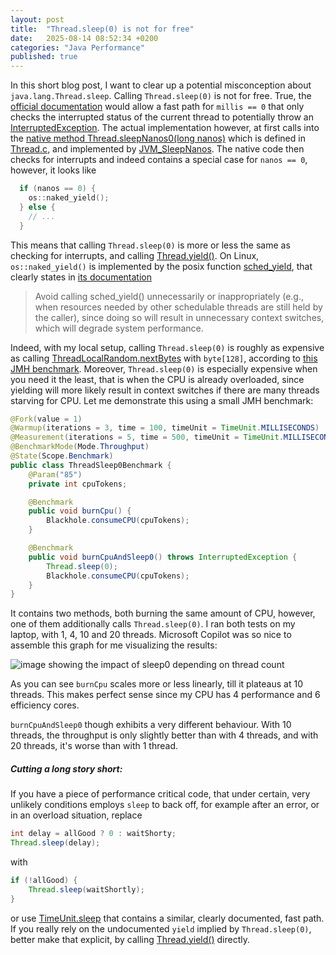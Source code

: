 ```yaml
---
layout: post
title:  "Thread.sleep(0) is not for free"
date:   2025-08-14 08:52:34 +0200
categories: "Java Performance"
published: true
---
```

In this short blog post, I want to clear up a potential misconception about `java.lang.Thread.sleep`.
Calling `Thread.sleep(0)` is not for free. True, the [official documentation](https://docs.oracle.com/en/java/javase/24/docs/api/java.base/java/lang/Thread.html#sleep(long))
would allow a fast path for `millis == 0` that only checks the interrupted status of the current
thread to potentially throw an [InterruptedException](https://docs.oracle.com/en/java/javase/24/docs/api/java.base/java/lang/InterruptedException.html).
The actual implementation however, at first calls into the [native method Thread.sleepNanos0(long nanos)](https://github.com/openjdk/jdk/blob/445e5ecd98f41d4d625af5731f7b5d10c9225e49/src/java.base/share/classes/java/lang/Thread.java#L516)
which is defined in [Thread.c](https://github.com/openjdk/jdk/blob/445e5ecd98f41d4d625af5731f7b5d10c9225e49/src/java.base/share/native/libjava/Thread.c#L42),
and implemented by [JVM_SleepNanos](https://github.com/openjdk/jdk/blob/445e5ecd98f41d4d625af5731f7b5d10c9225e49/src/hotspot/share/prims/jvm.cpp#L2876).
The native code then checks for interrupts and indeed contains a special case for `nanos == 0`, however, it looks like

```cpp
  if (nanos == 0) {
    os::naked_yield();
  } else {
    // ...
  }
```

This means that calling `Thread.sleep(0)` is more or less the same as checking for interrupts, and calling 
[Thread.yield()](https://docs.oracle.com/en/java/javase/24/docs/api/java.base/java/lang/Thread.html#yield()).
On Linux, `os::naked_yield()` is implemented by the posix function
[sched_yield](https://github.com/openjdk/jdk/blob/445e5ecd98f41d4d625af5731f7b5d10c9225e49/src/hotspot/os/posix/os_posix.cpp#L945),
that clearly states in [its documentation](https://man7.org/linux/man-pages/man2/sched_yield.2.html)

> Avoid calling sched_yield() unnecessarily or inappropriately
> (e.g., when resources needed by other schedulable threads are
> still held by the caller), since doing so will result in
> unnecessary context switches, which will degrade system
> performance.

Indeed, with my local setup, calling `Thread.sleep(0)` is roughly as expensive as calling
[ThreadLocalRandom.nextBytes](https://docs.oracle.com/en/java/javase/24/docs/api/java.base/java/util/Random.html#nextBytes(byte%5B%5D))
with `byte[128]`, according to [this JMH benchmark](https://github.com/mlangc/java-snippets/blob/refs/heads/thread-sleep0/src/jmh/java/at/mlangc/benchmarks/ExperimentalThreadSleep0Benchmarks.java#L93).
Moreover, `Thread.sleep(0)` is especially expensive when you need it the least, that is when the CPU is already overloaded, since
yielding will more likely result in context switches if there are many threads starving for CPU. Let me demonstrate this using a 
small JMH benchmark:
```java
@Fork(value = 1)
@Warmup(iterations = 3, time = 100, timeUnit = TimeUnit.MILLISECONDS)
@Measurement(iterations = 5, time = 500, timeUnit = TimeUnit.MILLISECONDS)
@BenchmarkMode(Mode.Throughput)
@State(Scope.Benchmark)
public class ThreadSleep0Benchmark {
    @Param("85")
    private int cpuTokens;

    @Benchmark
    public void burnCpu() {
        Blackhole.consumeCPU(cpuTokens);
    }

    @Benchmark
    public void burnCpuAndSleep0() throws InterruptedException {
        Thread.sleep(0);
        Blackhole.consumeCPU(cpuTokens);
    }
}
```
It contains two methods, both burning the same amount of CPU, however, one of them additionally calls `Thread.sleep(0)`.
I ran both tests on my laptop, with 1, 4, 10 and 20 threads. Microsoft Copilot was so nice to assemble this graph for me 
visualizing the results:

![image showing the impact of sleep0 depending on thread count](/assets/img/2015-06-11-copilot-sleep0-bench-1vs4vs10vs20threads.png)

As you can see `burnCpu` scales more or less linearly, till it plateaus at 10 threads. This makes perfect sense since my
CPU has 4 performance and 6 efficiency cores.

`burnCpuAndSleep0` though exhibits a very different behaviour. With 10 threads, the throughput is only slightly better than with
4 threads, and with 20 threads, it's worse than with 1 thread.

##### Cutting a long story short: 
If you have a piece of performance critical code, that under certain, very unlikely conditions employs `sleep` to
back off, for example after an error, or in an overload situation, replace
```java
int delay = allGood ? 0 : waitShorty;
Thread.sleep(delay);
```
with
```java
if (!allGood) {
    Thread.sleep(waitShortly);
}
```
or use [TimeUnit.sleep](https://docs.oracle.com/en/java/javase/21/docs/api/java.base/java/util/concurrent/TimeUnit.html#sleep(long))
that contains a similar, clearly documented, fast path. If you really rely on the undocumented `yield` implied by 
`Thread.sleep(0)`, better make that explicit, by calling [Thread.yield()](https://docs.oracle.com/en/java/javase/24/docs/api/java.base/java/lang/Thread.html#yield())
directly.



